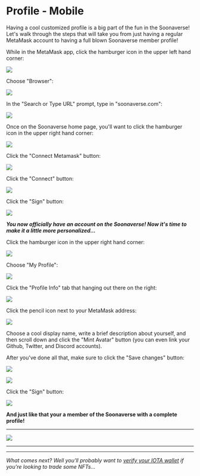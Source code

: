 # Profile - Mobile

Having a cool customized profile is a big part of the fun in the Soonaverse! Let's walk through the steps that will take you from just having a regular MetaMask account to having a full blown Soonaverse member profile!



While in the MetaMask app, click the hamburger icon in the upper left hand corner:

![](<../../.gitbook/assets/image (25) (1) (1) (1) (1).png>)

Choose "Browser":

![](<../../.gitbook/assets/image (18) (1) (1).png>)

In the "Search or Type URL" prompt, type in "soonaverse.com":

![](<../../.gitbook/assets/image (28) (1) (1) (1).png>)

Once on the Soonaverse home page, you'll want to click the hamburger icon in the upper right hand corner:

![](<../../.gitbook/assets/image (12) (1).png>)

Click the "Connect Metamask" button:

![](<../../.gitbook/assets/image (14) (1).png>)

Click the "Connect" button:

![](<../../.gitbook/assets/image (9) (1).png>)

Click the "Sign" button:

![](<../../.gitbook/assets/image (22) (1) (1) (1) (1).png>)



_**You now officially have an account on the Soonaverse! Now it's time to make it a little more personalized...**_



Click the hamburger icon in the upper right hand corner:

![](<../../.gitbook/assets/image (13) (1) (1) (1).png>)

Choose "My Profile":

![](<../../.gitbook/assets/image (16).png>)

Click the "Profile Info" tab that hanging out there on the right:

![](<../../.gitbook/assets/image (24) (1) (1).png>)

Click the pencil icon next to your MetaMask address:

![](<../../.gitbook/assets/image (20) (1) (1) (1).png>)

Choose a cool display name, write a brief description about yourself, and then scroll down and click the "Mint Avatar" button (you can even link your Github, Twitter, and Discord accounts).

After you've done all that, make sure to click the "Save changes" button:

![](<../../.gitbook/assets/image (21) (1).png>)

![](<../../.gitbook/assets/image (19) (1) (1).png>)

Click the "Sign" button:

![](<../../.gitbook/assets/image (8) (1) (1).png>)



**And just like that your a member of the Soonaverse with a complete profile!**

****

![](<../../.gitbook/assets/image (27) (1) (1).png>)

****

****

_What comes next? Well you'll probably want to_ [_verify your IOTA wallet_](../verifying-your-iota-wallet.md) _if you're looking to trade some NFTs..._

